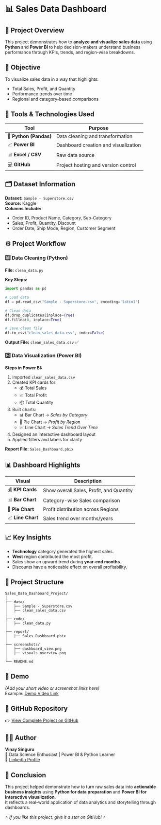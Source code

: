 # 📊 Sales Data Dashboard

## 🧠 Project Overview
This project demonstrates how to **analyze and visualize sales data** using **Python** and **Power BI** to help decision-makers understand business performance through KPIs, trends, and region-wise breakdowns.

## 🎯 Objective
To visualize sales data in a way that highlights:
- Total Sales, Profit, and Quantity
- Performance trends over time
- Regional and category-based comparisons

## 🧰 Tools & Technologies Used
| Tool | Purpose |
|------|----------|
| 🐍 **Python (Pandas)** | Data cleaning and transformation |
| 📈 **Power BI** | Dashboard creation and visualization |
| 📊 **Excel / CSV** | Raw data source |
| 💻 **GitHub** | Project hosting and version control |

## 🗂️ Dataset Information
**Dataset:** `Sample - Superstore.csv`  
**Source:** Kaggle  
**Columns Include:**
- Order ID, Product Name, Category, Sub-Category  
- Sales, Profit, Quantity, Discount  
- Order Date, Ship Mode, Region, Customer Segment  

## ⚙️ Project Workflow

### 1️⃣ Data Cleaning (Python)
**File:** `clean_data.py`

**Key Steps:**
```python
import pandas as pd

# Load data
df = pd.read_csv("Sample - Superstore.csv", encoding='latin1')

# Clean data
df.drop_duplicates(inplace=True)
df.fillna(0, inplace=True)

# Save clean file
df.to_csv("clean_sales_data.csv", index=False)
```

**Output File:** `clean_sales_data.csv` ✅

### 2️⃣ Data Visualization (Power BI)

**Steps in Power BI:**
1. Imported `clean_sales_data.csv`
2. Created KPI cards for:
   - 💰 Total Sales  
   - 📈 Total Profit  
   - 📦 Total Quantity  
3. Built charts:
   - 📊 Bar Chart → *Sales by Category*
   - 🥧 Pie Chart → *Profit by Region*
   - 📈 Line Chart → *Sales Trend Over Time*
4. Designed an interactive dashboard layout
5. Applied filters and labels for clarity

**Report File:** `Sales_Dashboard.pbix`

## 📊 Dashboard Highlights

| Visual | Description |
|--------|--------------|
| 💰 **KPI Cards** | Show overall Sales, Profit, and Quantity |
| 📊 **Bar Chart** | Category-wise Sales comparison |
| 🥧 **Pie Chart** | Profit distribution across Regions |
| 📈 **Line Chart** | Sales trend over months/years |

## 📈 Key Insights
- **Technology** category generated the highest sales.  
- **West** region contributed the most profit.  
- Sales show an upward trend during **year-end months**.  
- Discounts have a noticeable effect on overall profitability.

## 🧾 Project Structure
```
Sales_Data_Dashboard_Project/
│
├── data/
│   ├── Sample - Superstore.csv
│   ├── clean_sales_data.csv
│
├── code/
│   ├── clean_data.py
│
├── report/
│   ├── Sales_Dashboard.pbix
│
├── screenshots/
│   ├── dashboard_view.png
│   ├── visuals_overview.png
│
└── README.md
```

## 🎥 Demo
*(Add your short video or screenshot links here)*  
Example: [Demo Video Link](https://your-demo-link.com)

## 🔗 GitHub Repository
👉 [View Complete Project on GitHub](https://github.com/YOUR_USERNAME/Sales-Data-Dashboard)

## 👨‍💻 Author
**Vinay Singuru**  
📍 Data Science Enthusiast | Power BI & Python Learner  
🔗 [LinkedIn Profile](https://www.linkedin.com/in/singuru-vinay-57050125b)

## 🏁 Conclusion
This project helped demonstrate how to turn raw sales data into **actionable business insights** using **Python for data preparation** and **Power BI for interactive visualization**.  
It reflects a real-world application of data analytics and storytelling through dashboards.

⭐ *If you like this project, give it a star on GitHub!* ⭐
